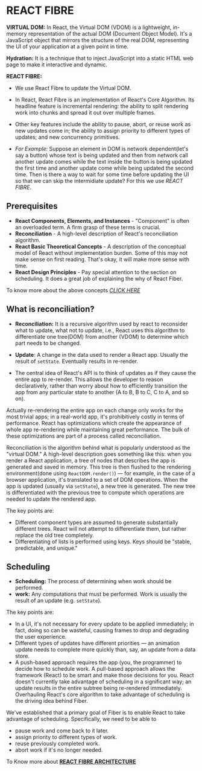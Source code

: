 # REACT FIBRE

**VIRTUAL DOM:** In React, the Virtual DOM (VDOM) is a lightweight, in-memory representation of the actual DOM (Document Object Model). It's a JavaScript object that mirrors the structure of the real DOM, representing the UI of your application at a given point in time.

**Hydration:** It is a technique that to inject JavaScript into a static HTML web page to make it interactive and dynamic.

**REACT FIBRE:**

- We use React Fibre to update the Virtual DOM.

- In React, React Fibre is an implementation of React's Core Algorithm. Its headline feature is incremental rendering: the ability to split rendering work into chunks and spread it out over multiple frames.

- Other key features include the ability to pause, abort, or reuse work as new updates come in; the ability to assign priority to different types of updates; and new concurrency primitives.

- _For Example:_ Suppose an element in DOM is network dependent(let's say a button) whose text is being updated and then from network call another update comes while the text inside the button is being updated the first time and another update come while being updated the second time. Then is there a way to wait for some time before updating the UI so that we can skip the intermidiate update? For this we use _REACT FIBRE_.

## Prerequisites

- **React Components, Elements, and Instances** - "Component" is often an overloaded term. A firm grasp of these terms is crucial.
- **Reconciliation** - A high-level description of React's reconciliation algorithm.
- **React Basic Theoretical Concepts** - A description of the conceptual model of React without implementation burden. Some of this may not make sense on first reading. That's okay, it will make more sense with time.
- **React Design Principles** - Pay special attention to the section on scheduling. It does a great job of explaining the why of React Fiber.

To know more about the above concepts [_CLICK HERE_](https://github.com/reactjs/react-basic)

## What is reconciliation?

- **Reconciliation:** It is a recursive algorithm used by react to reconsider what to update, what not to update, i.e., React uses this algorithm to differentiate one tree(DOM) from another (VDOM) to determine which part needs to be changed.

- **Update**: A change in the data used to render a React app. Usually the result of `setState`. Eventually results in re-render.

- The central idea of React's API is to think of updates as if they cause the entire app to re-render. This allows the developer to reason declaratively, rather than worry about how to efficiently transition the app from any particular state to another (A to B, B to C, C to A, and so on).

Actually re-rendering the entire app on each change only works for the most trivial apps; in a real-world app, it's prohibitively costly in terms of performance. React has optimizations which create the appearance of whole app re-rendering while maintaining great performance. The bulk of these optimizations are part of a process called reconciliation.

Reconciliation is the algorithm behind what is popularly understood as the "virtual DOM." A high-level description goes something like this: when you render a React application, a tree of nodes that describes the app is generated and saved in memory. This tree is then flushed to the rendering environment(done using `ReactDOM.render()`) — for example, in the case of a browser application, it's translated to a set of DOM operations. When the app is updated (usually via `setState`), a new tree is generated. The new tree is differentiated with the previous tree to compute which operations are needed to update the rendered app.

The key points are:

- Different component types are assumed to generate substantially different trees. React will not attempt to differentiate them, but rather replace the old tree completely.
- Differentiating of lists is performed using keys. Keys should be "stable, predictable, and unique."

## Scheduling

- **Scheduling:** The process of determining when work should be performed.
- **work:** Any computations that must be performed. Work is usually the result of an update (e.g. `setState`).

The key points are:

- In a UI, it's not necessary for every update to be applied immediately; in fact, doing so can be wasteful, causing frames to drop and degrading the user experience.
- Different types of updates have different priorities — an animation update needs to complete more quickly than, say, an update from a data store.
- A push-based approach requires the app (you, the programmer) to decide how to schedule work. A pull-based approach allows the framework (React) to be smart and make those decisions for you.
  React doesn't currently take advantage of scheduling in a significant way; an update results in the entire subtree being re-rendered immediately. Overhauling React's core algorithm to take advantage of scheduling is the driving idea behind Fiber.

We've established that a primary goal of Fiber is to enable React to take advantage of scheduling. Specifically, we need to be able to

- pause work and come back to it later.
- assign priority to different types of work.
- reuse previously completed work.
- abort work if it's no longer needed.

To Know more about [**REACT FIBRE ARCHITECTURE**](https://github.com/acdlite/react-fiber-architecture?tab=readme-ov-file)
